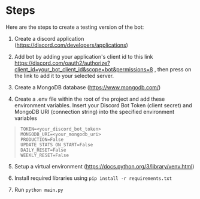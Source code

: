 # Steps
Here are the steps to create a testing version of the bot:

1. Create a discord application (https://discord.com/developers/applications)

2. Add bot by adding your application's client id to this link https://discord.com/oauth2/authorize?client_id=your_bot_client_id&scope=bot&permissions=8 , then press on the link to add it to your selected server.

3. Create a MongoDB database (https://www.mongodb.com/)

4. Create a .env file within the root of the project and add these environment variables. Insert your Discord Bot Token (client secret) and MongoDB URI (connection string) into the specified environment variables
> `TOKEN=<your_discord_bot_token>`  
> `MONGODB_URI=<your_mongodb_uri>`  
> `PRODUCTION=False`  
> `UPDATE_STATS_ON_START=False`  
> `DAILY_RESET=False`  
> `WEEKLY_RESET=False`  

5. Setup a virtual environment (https://docs.python.org/3/library/venv.html)

6. Install required libraries using `pip install -r requirements.txt`

7. Run `python main.py`
